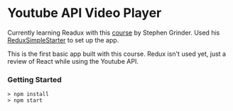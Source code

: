 # Youtube API Video Player

Currently learning Readux with this [course](https://www.udemy.com/react-redux/) by Stephen Grinder. Used his [ReduxSimpleStarter](https://github.com/StephenGrider/ReduxSimpleStarter) to set up the app.

This is the first basic app built with this course.
Redux isn't used yet, just a review of React while using the Youtube API.

### Getting Started

```
> npm install
> npm start
```

